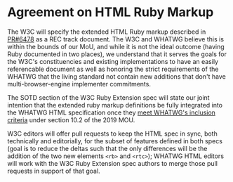 # Agreement on HTML Ruby Markup

The W3C will specify the extended HTML Ruby markup
described in [PR#6478](https://github.com/whatwg/html/pull/6478)
as a REC track document.
The W3C and WHATWG believe this is within the bounds of our MoU,
and while it is not the ideal outcome
(having Ruby documented in two places),
we understand that it serves the goals for the W3C's constituencies and existing implementations
to have an easily referencable document
as well as honoring the strict requirements of the WHATWG
that the living standard not contain new additions
that don't have multi-browser-engine implementer commitments.

The SOTD section of the W3C Ruby Extension spec
will state our joint intention
that the extended ruby markup definitions be fully integrated into the WHATWG HTML specification
once they [meet WHATWG's inclusion criteria](https://whatwg.org/faq#adding-new-features)
under section 10.2 of the 2019 MOU.

W3C editors will offer pull requests
to keep the HTML spec in sync,
both technically and editorially,
for the subset of features defined in both specs
(goal is to reduce the deltas
such that the only differences will be
the addition of the two new elements `<rb>` and `<rtc>`);
WHATWG HTML editors will work with the W3C Ruby Extension spec authors
to merge those pull requests in support of that goal.
